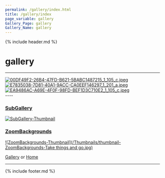 ```yaml
---
permalink: /gallery/index.html
title: /gallery/index
page_variable: gallery
Gallery_Page: gallery
Gallery_Name: gallery
---
```



{% include header.md %}

# gallery

----
<div class="image-container-gallery ImgContainer">
<a href="resized-00DF49F2-26B4-47FD-B621-5BABC1487215_1_105_c.jpeg" data-fancybox="gallery/Thumbnails/thumbnail-gallery-00DF49F2-26B4-47FD-B621-5BABC1487215_1_105_c.jpeg" data-caption="00DF49F2-26B4-47FD-B621-5BABC1487215_1_105_c.jpeg">
    <img class="image-thumb" src="https://example.pauliver.com/gallery/Thumbnails/thumbnail-gallery-00DF49F2-26B4-47FD-B621-5BABC1487215_1_105_c.jpeg" alt="00DF49F2-26B4-47FD-B621-5BABC1487215_1_105_c.jpeg" />
</a>
<a href="resized-E7835038-7D81-40A1-9ACC-CA0EEF146297_1_201_a.jpeg" data-fancybox="gallery/Thumbnails/thumbnail-gallery-E7835038-7D81-40A1-9ACC-CA0EEF146297_1_201_a.jpeg" data-caption="E7835038-7D81-40A1-9ACC-CA0EEF146297_1_201_a.jpeg">
    <img class="image-thumb" src="https://example.pauliver.com/gallery/Thumbnails/thumbnail-gallery-E7835038-7D81-40A1-9ACC-CA0EEF146297_1_201_a.jpeg" alt="E7835038-7D81-40A1-9ACC-CA0EEF146297_1_201_a.jpeg" />
</a>
<a href="resized-EA9486AC-A69E-4F0F-98FD-BEF1D3C710E2_1_105_c.jpeg" data-fancybox="gallery/Thumbnails/thumbnail-gallery-EA9486AC-A69E-4F0F-98FD-BEF1D3C710E2_1_105_c.jpeg" data-caption="EA9486AC-A69E-4F0F-98FD-BEF1D3C710E2_1_105_c.jpeg">
    <img class="image-thumb" src="https://example.pauliver.com/gallery/Thumbnails/thumbnail-gallery-EA9486AC-A69E-4F0F-98FD-BEF1D3C710E2_1_105_c.jpeg" alt="EA9486AC-A69E-4F0F-98FD-BEF1D3C710E2_1_105_c.jpeg" />
</a>
</div>
----

### [SubGallery]( ./SubGallery.html)
[ ![SubGallery-Thumbnail](/Thumbnails/thumbnail-SubGallery-DA860723-B666-4527-B322-3FBEFB26F029_1_105_c.jpeg)]( ./SubGallery.html)

### [ZoomBackgrounds]( ./ZoomBackgrounds.html)
[ ![ZoomBackgrounds-Thumbnail](/Thumbnails/thumbnail-ZoomBackgrounds-Take things and go.jpg)]( ./ZoomBackgrounds.html)


[Gallery]( ./index.html)
  or 
[Home]( ../)

----

<script>

{% include single-gallery.js %}

SetupGallery(".image-container-gallery ImgContainer");

</script>

{% include footer.md %}

<!-- created on 03/11/2020 7:43 PM -->
